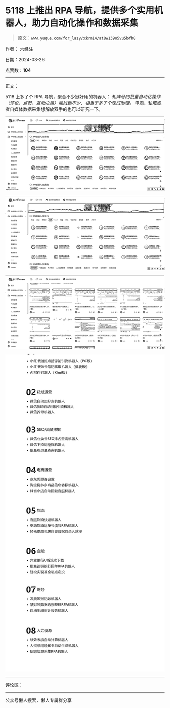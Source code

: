 # 5118 上推出 RPA 导航，提供多个实用机器人，助力自动化操作和数据采集

> 原文：[`www.yuque.com/for_lazy/xkrm14/at8w139o5vu5bfh8`](https://www.yuque.com/for_lazy/xkrm14/at8w139o5vu5bfh8)

作者： 六经注

日期：2024-03-26

点赞数：**104**

* * *

正文：

5118 上多了个 RPA 导航，聚合不少挺好用的机器人： *矩阵号的批量自动化操作（评论、点赞、互动之类）能找到不少、相当于多了个现成助理。*
电商、私域或者自媒体数据采集想解放双手的也可以研究一下。

![](img/add6b4eb00f3f91886cd22e6cdab218b.png)

![](img/4bf20cbe350b68a2720e12644ca34ea8.png)

![](img/8bb4604e26156fe31ddb1e3b987993e9.png)

![](img/0623c243e2488aaafbdf658a887ed0d9.png)

* * *

评论区：

* * *

公众号懒人搜索，懒人专属群分享